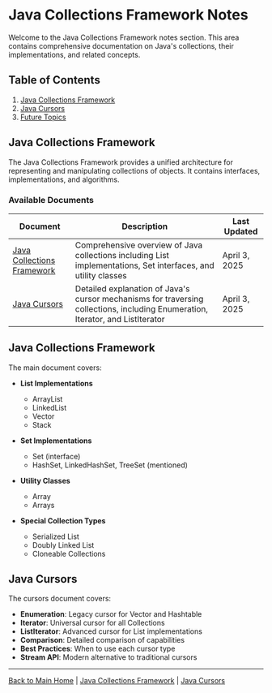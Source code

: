 # Java Collections Framework Notes

Welcome to the Java Collections Framework notes section. This area contains comprehensive documentation on Java's collections, their implementations, and related concepts.

## Table of Contents

1. [Java Collections Framework](#java-collections-framework)
2. [Java Cursors](#java-cursors)
3. [Future Topics](#future-topics)

## Java Collections Framework

The Java Collections Framework provides a unified architecture for representing and manipulating collections of objects. It contains interfaces, implementations, and algorithms.

### Available Documents

| Document | Description | Last Updated |
|----------|-------------|--------------|
| [Java Collections Framework](Java_Collections_Framework.md) | Comprehensive overview of Java collections including List implementations, Set interfaces, and utility classes | April 3, 2025 |
| [Java Cursors](Java_Cursors.md) | Detailed explanation of Java's cursor mechanisms for traversing collections, including Enumeration, Iterator, and ListIterator | April 3, 2025 |

## Java Collections Framework

The main document covers:

- **List Implementations**
  - ArrayList
  - LinkedList
  - Vector
  - Stack

- **Set Implementations**
  - Set (interface)
  - HashSet, LinkedHashSet, TreeSet (mentioned)

- **Utility Classes**
  - Array
  - Arrays

- **Special Collection Types**
  - Serialized List
  - Doubly Linked List
  - Cloneable Collections

## Java Cursors

The cursors document covers:

- **Enumeration**: Legacy cursor for Vector and Hashtable
- **Iterator**: Universal cursor for all Collections
- **ListIterator**: Advanced cursor for List implementations
- **Comparison**: Detailed comparison of capabilities
- **Best Practices**: When to use each cursor type
- **Stream API**: Modern alternative to traditional cursors

---

[Back to Main Home](../Home.md) | [Java Collections Framework](Java_Collections_Framework.md) | [Java Cursors](Java_Cursors.md) 